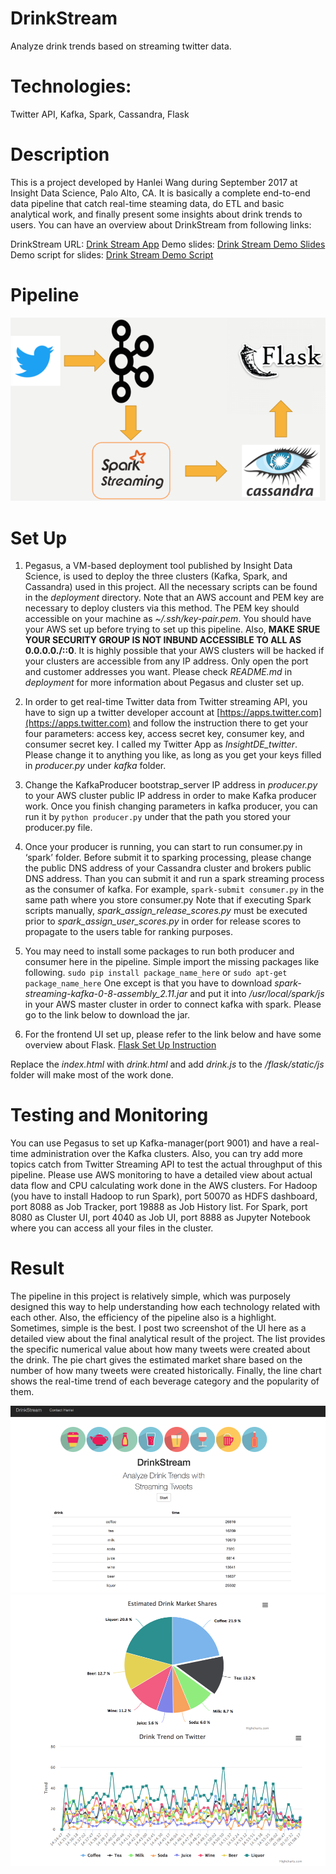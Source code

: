# DrinkStream
Analyze drink trends based on streaming twitter data.

# Technologies:
Twitter API, Kafka, Spark, Cassandra, Flask


# Description
This is a project developed by Hanlei Wang during September 2017 at Insight Data Science, Palo Alto, CA. 
It is basically a complete end-to-end data pipeline that catch real-time steaming data, do ETL and basic analytical work, and finally present some insights about drink trends to users. 
You can have an overview about DrinkStream from following links:

DrinkStream URL: 		      [Drink Stream App](https://www.anadrink.club)
Demo slides: 			        [Drink Stream Demo Slides](https://www.goo.gl/G95TW1)
Demo script for slides: 	[Drink Stream Demo Script](https://www.goo.gl/t26fF3)



# Pipeline
![alt text](./screenshot/Picture1.png)

# Set Up
1. Pegasus, a VM-based deployment tool published by Insight Data Science, is used to deploy the three clusters (Kafka, Spark, and Cassandra) used in this project. All the necessary scripts can be found in the *deployment* directory. Note that an AWS account and PEM key are necessary to deploy clusters via this method. The PEM key should accessible on your machine as *~/.ssh/key-pair.pem*. You should have your AWS set up before trying to set up this pipeline. Also, **MAKE SRUE YOUR SECURITY GROUP IS NOT INBUND ACCESSIBLE TO ALL AS 0.0.0.0./::0**. It is highly possible that your AWS clusters will be hacked if your clusters are accessible from any IP address. Only open the port and customer addresses you want. Please check *README.md* in *deployment* for more information about Pegasus and cluster set up.

2. In order to get real-time Twitter data from Twitter streaming API, you have to sign up a twitter developer account at [https://apps.twitter.com](https://apps.twitter.com) and follow the instruction there to get your four parameters: access key, access secret key, consumer key, and consumer secret key. I called my Twitter App as *InsightDE_twitter*. Please change it to anything you like, as long as you get your keys filled in *producer.py* under *kafka* folder.

3. Change the KafkaProducer bootstrap_server IP address in *producer.py* to your AWS cluster public IP address in order to make Kafka producer work. Once you finish changing parameters in kafka producer, you can run it by `python producer.py` under that the path you stored your producer.py file.

4. Once your producer is running, you can start to run consumer.py in ‘spark’ folder. Before submit it to sparking processing, please change the public DNS address of your Cassandra cluster and brokers public DNS address. Than you can submit it and run a spark streaming process as the consumer of kafka. 
For example, `spark-submit consumer.py` in the same path where you store consumer.py
Note that if executing Spark scripts manually, *spark_assign_release_scores.py* must be executed prior to *spark_assign_user_scores.py* in order for release scores to propagate to the users table for ranking purposes.

5. You may need to install some packages to run both producer and consumer here in the pipeline. Simple import the missing packages like following.
`sudo pip install package_name_here` or `sudo apt-get package_name_here`
One except is that you have to download *spark-streaming-kafka-0-8-assembly_2.11.jar* and put it into */usr/local/spark/js* in your AWS master cluster in order to connect kafka with spark. Please go to the link below to download the jar. 

6. For the frontend UI set up, please refer to the link below and have some overview about Flask. 
[Flask Set Up Instruction](https://github.com/InsightDataScience/data-engineering-ecosystem/wiki/Flask)

Replace the *index.html* with *drink.html* and add *drink.js* to the */flask/static/js* folder will make most of the work done. 



# Testing and Monitoring
You can use Pegasus to set up Kafka-manager(port 9001) and have a real-time administration over the Kafka clusters. Also, you can try add more topics catch from Twitter Streaming API to test the actual throughput of this pipeline. Please use AWS monitoring to have a detailed view about actual data flow and CPU calculating work done in the AWS clusters. For Hadoop (you have to install Hadoop to run Spark), port 50070 as HDFS dashboard, port 8088 as Job Tracker, port 19888 as Job History list. For Spark, port 8080 as Cluster UI, port 4040 as Job UI, port 8888 as Jupyter Notebook where you can access all your files in the cluster. 



# Result
The pipeline in this project is relatively simple, which was purposely designed this way to help understanding how each technology related with each other. Also, the efficiency of the pipeline also is a highlight. Sometimes, simple is the best. I post two screenshot of the UI here as a detailed view about the final analytical result of the project. The list provides the specific numerical value about how many tweets were created about the drink. The pie chart gives the estimated market share based on the number of how many tweets were created historically. Finally, the line chart shows the real-time trend of each beverage category and the popularity of them. 

![alt text](./screenshot/Picture2.png)
![alt text](./screenshot/Picture3.png)
